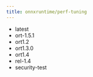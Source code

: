 ```yaml
---
title: onnxruntime/perf-tuning
---
```

- latest
- ort-1.5.1
- ort1.2
- ort1.3.0
- ort1.4
- rel-1.4
- security-test
